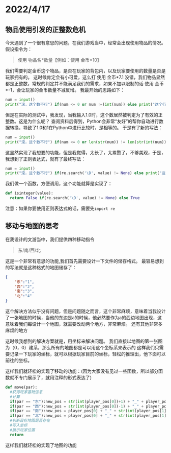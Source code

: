 # 2022/4/17

## 物品使用引发的正整数危机

今天遇到了一个很有意思的问题，在我们游戏当中，经常会出现使用物品的情况。
假设指令为：

> 使用 物品名\*数量【例如：使用 金币\*10】

我们需要判定金币这个物品，是否在玩家的背包内，以及玩家要使用的数量是否是玩家拥有的。
这时候肯定会有小可爱，这么打 使用 金币\*7.1
没错，我们物品显然都是正整数，常规的判定并不能满足我们的需求，如果不加以限制的话
使用 金币\*-1，会让玩家的金币数量不减反增。
我最开始的思路如下：

```python
num = input()
print("滚，这个数不行") if(num <= 0 or num !=(int(num)) else print("这个行，能处")
```

但是在实际的测试中，我发现，当我输入1.0时，这个数居然被判定为了有效的正整数。这是为什么呢？
查阅资料后得到，Python会非常“友好”的帮你自动进行数据转换，导致了1.0和1在Python中进行比较时，是相等的。
于是有了新的写法：

```python
num = input()
print("滚，这个数不行") if(num <= 0 or len(str(num)) != len(str(int(num)))) else print("这个行，能处")
```

这显然实现了我想要的功能，但是我觉得，太长了，太累赘了，不够美观，于是，我想到了正则表达式，就有了最终写法：

```python
num = input()
print("滚，这个数不行") if(re.search('\D', value) != None) else print("这个行，能处")
```

我们做一个函数，方便调用，这个功能就算是实现了：

```python
def isinteger(value):
  return False if(re.search('\D', value) != None) else True
```

注意：如果你要使用正则表达式的话，需要先`import re`

## 移动与地图的思考

在我设计的文游当中，我们提供四种移动指令

> 东/南/西/北

这是一个非常有意思的功能,我们首先需要设计一下文件的储存格式。
最容易想到的写法就是这种格式的地图储存了：

```json
{
    "东":"1",
    "西":"2",
    "南":"3",
    "北":"4"
}
```

这个解决方法似乎没有问题，但是问题随之而言，这个非常麻烦，意味着当我设计了一张地图的时候，当他的东边是a的时候，他必然要作为a的西边地图出现，这意味着我们每设计一个地图，就需要改动两个地方，非常麻烦。
还有其他非常多麻烦的地方

这时候我想到的解决方案就是，用坐标来解决问题。
我们直接以地图的第一张图为（0，0）建系，那么所有的地图都是可以用这个坐标系来表示的
这样我们只需要记录一下玩家的坐标，就可以根据玩家目前的坐标，轻松的推理出，他下面可以前往的坐标。

这样我们就轻松的实现了移动的功能：(因为大家没有见过一些函数，所以部分函数就不专门展示了，就用注释的形式表达了)

```python
def move(par):
  #获得玩家基础信息
  #计算
  if(par == "东"):new_pos = str(int(player_pos[0])+1) + "_" + player_pos[1]
  if(par == "西"):new_pos = str(int(player_pos[0])-1) + "_" + player_pos[1]
  if(par == "南"):new_pos = player_pos[0] + "_" + str(int(player_pos[1])-1)
  if(par == "北"):new_pos = player_pos[0] + "_" + str(int(player_pos[1])+1)
  #判断目标地图是否存在 
  #写入坐标
  #展示玩家位置
  return
```

这样我们就轻松的实现了地图的功能
